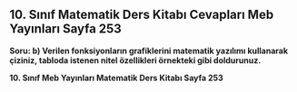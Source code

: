 ## 10. Sınıf Matematik Ders Kitabı Cevapları Meb Yayınları Sayfa 253

**Soru: b) Verilen fonksiyonların grafiklerini matematik yazılımı kullanarak çiziniz, tabloda istenen nitel özellikleri örnekteki gibi doldurunuz.**

**10. Sınıf Meb Yayınları Matematik Ders Kitabı Sayfa 253**